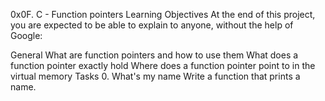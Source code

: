 0x0F. C - Function pointers
Learning Objectives
At the end of this project, you are expected to be able to explain to anyone, without the help of Google:

General
What are function pointers and how to use them
What does a function pointer exactly hold
Where does a function pointer point to in the virtual memory
Tasks
0. What's my name
Write a function that prints a name.

